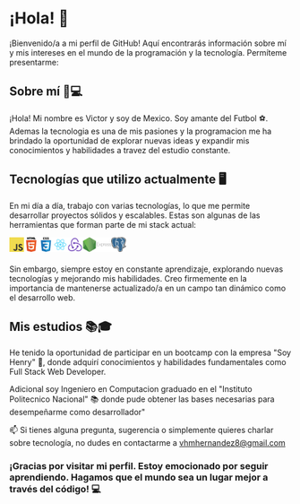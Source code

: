 # ¡Hola! 👋
¡Bienvenido/a a mi perfil de GitHub! Aquí encontrarás información sobre mí y mis intereses en el mundo de la programación y la tecnología. Permíteme presentarme:

## Sobre mí 👦💻

¡Hola! Mi nombre es Victor y soy de Mexico. Soy amante del Futbol ⚽. Ademas la tecnologia es una de mis pasiones y la programacion me ha brindado la oportunidad de explorar nuevas ideas y expandir mis conocimientos y habilidades a travez del estudio constante. 

## Tecnologías que utilizo actualmente 🖥️
En mi día a día, trabajo con varias tecnologías, lo que me permite desarrollar proyectos sólidos y escalables. Estas son algunas de las herramientas que forman parte de mi stack actual:


<img align="left" alt="javascript" style="width: 26px; height: 26px;"
src="https://raw.githubusercontent.com/github/explore/80688e429a7d4ef2fca1e82350fe8e3517d3494d/topics/javascript/javascript.png" />

<img align="left" alt="HTML5" style="width: 26px; height: 26px;"
src="https://raw.githubusercontent.com/github/explore/80688e429a7d4ef2fca1e82350fe8e3517d3494d/topics/html/html.png" />

<img align="left" alt="css" style="width: 26px; height: 26px;"
src="https://raw.githubusercontent.com/github/explore/80688e429a7d4ef2fca1e82350fe8e3517d3494d/topics/css/css.png" />

<img align="left" alt="react" style="width: 26px; height: 26px;"
src="https://raw.githubusercontent.com/github/explore/80688e429a7d4ef2fca1e82350fe8e3517d3494d/topics/react/react.png" />

<img align="left" alt="redux" style="width: 26px; height: 26px;"
src="https://raw.githubusercontent.com/github/explore/80688e429a7d4ef2fca1e82350fe8e3517d3494d/topics/redux/redux.png" />

<img align="left" alt="nodejs" style="width: 26px; height: 26px;"
src="https://raw.githubusercontent.com/github/explore/80688e429a7d4ef2fca1e82350fe8e3517d3494d/topics/nodejs/nodejs.png" />

<img align="left" alt="postgresql" style="width: 26px; height: 26px;"
src="https://raw.githubusercontent.com/github/explore/80688e429a7d4ef2fca1e82350fe8e3517d3494d/topics/express/express.png" />

<img align="left" alt="postgresql" style="width: 26px; height: 26px;"
src="https://raw.githubusercontent.com/github/explore/80688e429a7d4ef2fca1e82350fe8e3517d3494d/topics/postgresql/postgresql.png" />

<br>
<br>

Sin embargo, siempre estoy en constante aprendizaje, explorando nuevas tecnologías y mejorando mis habilidades. Creo firmemente en la importancia de mantenerse actualizado/a en un campo tan dinámico como el desarrollo web.

## Mis estudios 📚🎓

He tenido la oportunidad de participar en un bootcamp con la empresa "Soy Henry" 🚀, donde adquirí conocimientos y habilidades fundamentales como Full Stack Web Developer. 

Adicional soy Ingeniero en Computacion graduado en el "Instituto Politecnico Nacional" 📚 donde pude obtener las bases necesarias para desempeñarme como desarrollador"

📫 Si tienes alguna pregunta, sugerencia o simplemente quieres charlar sobre tecnología, no dudes en contactarme a vhmhernandez8@gmail.com


### ¡Gracias por visitar mi perfil. Estoy emocionado por seguir aprendiendo. Hagamos que el mundo sea un lugar mejor a través del código! 💻